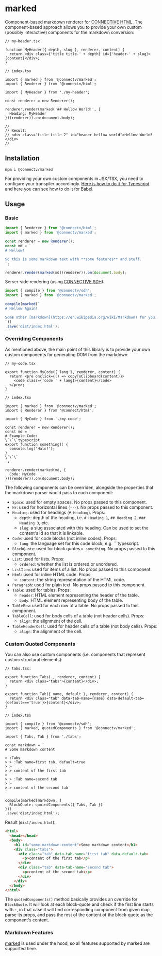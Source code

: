 # marked
Component-based markdown renderer for [CONNECTIVE HTML](https://github.com/CONNECT-platform/connective-html). The component-based approach allows you to provide your own custom (possibly interactive) components for the markdown conversion:

```tsx
// my-header.tsx

function MyHeader({ depth, slug }, renderer, content) {
  return <div class={'title title-' + depth} id={'header-' + slug}>{content}</div>;
}
```
```tsx
// index.tsx

import { marked } from '@connectv/marked';
import { Renderer } from '@connectv/html';

import { MyHeader } from './my-header';

const renderer = new Renderer();

renderer.render(marked('## Hellow World!', {
  Heading: MyHeader
})(renderer)).on(document.body);

//
// Result:
// <div class="title title-2" id="header-hellow-world">Hellow World!</div>
//
```

## Installation

`npm i @connectv/marked`

For providing your own custom components in JSX/TSX, you need to configure your transpiler accordingly. [Here is how to do it for Typescript](https://github.com/CONNECT-platform/connective-html#for-typescript) and [here you can see how to do it for Babel](https://github.com/CONNECT-platform/connective-html#for-typescript).


## Usage

### Basic

```typescript
import { Renderer } from '@connectv/html';
import { marked } from '@connectv/marked';

const renderer = new Renderer();
const md = `
# Hellow!

So this is some markdown text with **some features** and stuff.
`;

renderer.render(marked(md)(renderer)).on(document.body);
```

Server-side rendering (using [CONNECTIVE SDH](https://github.com/CONNECT-platform/connective-sdh)):

```typescript
import { compile } from '@connectv/sdh';
import { marked } from '@connectv/marked';

compile(marked(`
# Hellow Again!

Some other [markdown](https://en.wikipedia.org/wiki/Markdown) for you.
`))
.save('dist/index.html');
```

### Overriding Components

As mentioned above, the main point of this library is to provide your own custom components for generating DOM from the markdown:

```tsx
// my-code.tsx

export function MyCode({ lang }, renderer, content) {
  return <pre onclick={() => copyToClipboard(content)}>
    <code class={'code ' + lang}>{content}</code>
  </pre>;
}
```
```tsx
// index.tsx

import { marked } from '@connectv/marked';
import { Renderer } from '@connect/html';

import { MyCode } from './my-code';

const renderer = new Renderer();
const md = `
# Example Code:
\`\`\`typescript
export function something() {
  console.log('Halo!');
}
\`\`\`
`;

renderer.render(marked(md, {
  Code: MyCode
})(renderer)).on(document.body);
```

The following components can be overriden, alongside the properties that the markdown parser would pass to each component:

- `Space`: used for empty spaces. No props passed to this component.
- `Hr`: used for horizontal lines (`---`). No props passed to this component.
- `Heading`: used for headings (`# Heading`). Props:
  - `depth`: depth of the heading, i.e. `# Heading 1`, `## Heading 2`, `### Heading 3`, etc.
  - `slug`: a slug associated with this heading. Can be used to set the content's id so that it is linkable.
- `Code`: used for code blocks (not inline codes). Props:
  - `lang`: the language set for this code block, e.g. \`\`\`typescript.
- `BlockQuote`: used for block quotes `> something`. No props passed to this component.
- `List`: used for lists. Props:
  - `ordered`: whether the list is ordered or unordered.
- `ListItem`: used for items of a list. No props passed to this component.
- `Html`: used for inline HTML code. Props:
  - `content`: the string representation of the HTML code.
- `Paragraph`: used for plain text. No props passed to this component.
- `Table`: used for tables. Props:
  - `header`: HTML element representing the header of the table.
  - `body`: HTML element representing body of the table.
- `TableRow`: used for each row of a table. No props passed to this component.
- `TableCell`: used for body cells of a table (not header cells). Props:
  - `align`: the alignment of the cell.
- `TableHeaderCell`: used for header cells of a table (not body cells). Props:
  - `align`: the alignment of the cell.
  
### Custom Quoted Components

You can also use custom components (i.e. components that represent custom structural elements):

```tsx
// tabs.tsx:

export function Tabs(_, renderer, content) {
  return <div class="tabs">{content}</div>;
}

export function Tab({ name, default }, renderer, content) {
  return <div class="tab" data-tab-name={name} data-default-tab={default==='true'}>{content}</div>;
}
```
```tsx
// index.tsx

import { compile } from '@connectv/sdh';
import { marked, quotedComponents } from '@connectv/marked';

import { Tabs, Tab } from './tabs';

const markdown = `
# Some markdown content

> :Tabs
> > :Tab name=first tab, default=true
> >
> > content of the first tab
>
> > :Tab name=second tab
> >
> > content of the second tab
`

compile(marked(markdown, {
  BlockQuote: quotedComponents({ Tabs, Tab })
}))
.save('dist/index.html');
```
Result (`dist/index.html`):
```html
<html>
  <head></head>
  <body>
    <h1 id="some-markdown-content">Some markdown content</h1>
    <div class="tabs">
      <div class="tab" data-tab-name="first tab" data-default-tab>
        <p>content of the first tab</p>
      </div>
      <div class="tab" data-tab-name="second tab">
        <p>content of the second tab</p>
      </div>
    </div>
  </body>
</html>
```

The `quotedComponents()` method basically provides an override for `BlockQuote`. It will look at each block-quote and check if the first line starts with `:`, in that case it will find corresponding component from given map, parse its props, and pass the rest of the content of the block-quote as the component's content.

### Markdown Features

[marked](https://marked.js.org/#/README.md#README.md) is used under the hood, so all features supported by marked are supported here.

